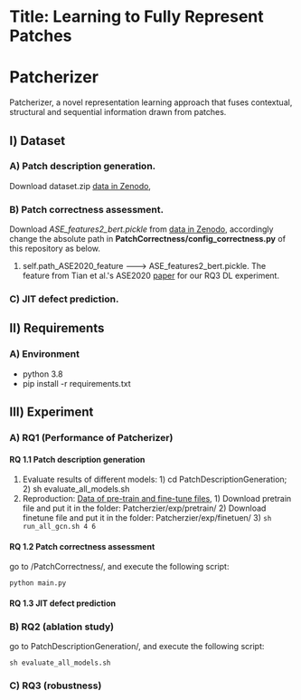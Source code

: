 # Title: Learning to Fully Represent Patches

Patcherizer
=======
Patcherizer, a novel representation learning approach that fuses contextual, structural and sequential information drawn from patches.

## Ⅰ) Dataset

### A) Patch description generation.
 Download dataset.zip [data in Zenodo](https://zenodo.org/record/7317318#.Y3H9jezMLYI "Dataset for Patch Description Generation"), 

### B) Patch correctness assessment. 
  Download _ASE_features2_bert.pickle_ from [data in Zenodo](https://zenodo.org/record/7029808#.YwuKF2QzZb8 "Dataset for Quatrain"), 
  accordingly change the absolute path in **PatchCorrectness/config_correctness.py** of this repository as below.
  1. self.path_ASE2020_feature ---> ASE_features2_bert.pickle. The feature from Tian et al.'s ASE2020 [paper](https://ieeexplore.ieee.org/abstract/document/9286101) for our RQ3 DL experiment. 

### C) JIT defect prediction.

## Ⅱ) Requirements
### A) Environment 
  * python 3.8
  * pip install -r requirements.txt

## Ⅲ) Experiment

[//]: # (To obtain the experimental results of our paper, execute `run.py` with the following parameters:)

### A) RQ1 (Performance of Patcherizer)
#### RQ 1.1 Patch description generation
  1. Evaluate results of different models: 
    1) cd PatchDescriptionGeneration; 
    2) sh evaluate_all_models.sh
  2. Reproduction:
  [Data of pre-train and fine-tune files](https://zenodo.org/record/7317990#.Y3LM1OzML3s "Data of pre-train and fine-tune files"),
    1) Download pretrain file and put it in the folder: Patcherzier/exp/pretrain/
    2) Download finetune file and put it in the folder: Patcherzier/exp/finetuen/
    3) 
    ```
    sh run_all_gcn.sh 4 6
    ```


#### RQ 1.2 Patch correctness assessment
go to /PatchCorrectness/, and execute the following script:
```
python main.py
```
#### RQ 1.3 JIT defect prediction


### B) RQ2 (ablation study)
go to PatchDescriptionGeneration/, and execute the following script:
```
sh evaluate_all_models.sh
```

### C) RQ3 (robustness)

